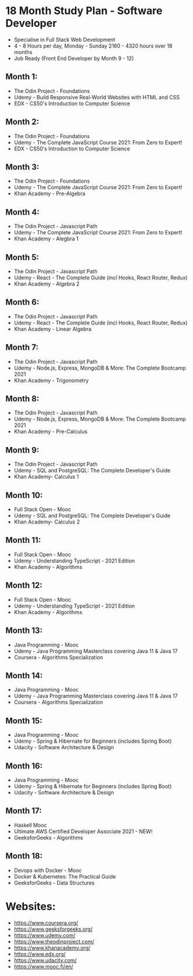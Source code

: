 # 18 Month Study Plan - Software Developer
- Specialise in Full Stack Web Development
- 4 - 8 Hours per day, Monday - Sunday 2160 - 4320 hours over 18 months
- Job Ready (Front End Developer by Month 9 - 12)

## Month 1:
- The Odin Project - Foundations
- Udemy - Build Responsive Real-World Websites with HTML and CSS
- EDX - CS50's Introduction to Computer Science

## Month 2:
- The Odin Project - Foundations
- Udemy - The Complete JavaScript Course 2021: From Zero to Expert!
- EDX - CS50's Introduction to Computer Science

## Month 3:
- The Odin Project - Foundations
- Udemy - The Complete JavaScript Course 2021: From Zero to Expert!
- Khan Academy - Pre-Algebra

## Month 4:
- The Odin Project - Javascript Path
- Udemy - The Complete JavaScript Course 2021: From Zero to Expert!
- Khan Academy - Alegbra 1

## Month 5:
- The Odin Project - Javascript Path
- Udemy - React - The Complete Guide (incl Hooks, React Router, Redux)
- Khan Academy - Algebra 2

## Month 6:
- The Odin Project - Javascript Path
- Udemy - React - The Complete Guide (incl Hooks, React Router, Redux)
- Khan Academy - Linear Algebra

## Month 7:
- The Odin Project - Javascript Path
- Udemy - Node.js, Express, MongoDB & More: The Complete Bootcamp 2021
- Khan Academy - Trigonometry

## Month 8:
- The Odin Project - Javascript Path
- Udemy - Node.js, Express, MongoDB & More: The Complete Bootcamp 2021
- Khan Academy - Pre-Calculus

## Month 9:
- The Odin Project - Javascript Path
- Udemy - SQL and PostgreSQL: The Complete Developer's Guide
- Khan Academy- Calculus 1

## Month 10:
- Full Stack Open - Mooc
- Udemy - SQL and PostgreSQL: The Complete Developer's Guide
- Khan Academy- Calculus 2

## Month 11:
- Full Stack Open - Mooc
- Udemy - Understanding TypeScript - 2021 Edition
- Khan Academy - Algorithms

## Month 12:
- Full Stack Open - Mooc
- Udemy - Understanding TypeScript - 2021 Edition
- Khan Academy - Algorithms

## Month 13:
- Java Programming - Mooc
- Udemy - Java Programming Masterclass covering Java 11 & Java 17
- Coursera - Algorithms Specialization

## Month 14:
- Java Programming - Mooc
- Udemy - Java Programming Masterclass covering Java 11 & Java 17
- Coursera - Algorithms Specialization

## Month 15:
- Java Programming - Mooc
- Udemy - Spring & Hibernate for Beginners (includes Spring Boot)
- Udacity - Software Architecture & Design

## Month 16:
- Java Programming - Mooc
- Udemy - Spring & Hibernate for Beginners (includes Spring Boot)
- Udacity - Software Architecture & Design

## Month 17:
- Haskell Mooc
- Ultimate AWS Certified Developer Associate 2021 - NEW!
- GeeksforGeeks - Algorithms

## Month 18:
- Devops with Docker - Mooc
- Docker & Kubernetes: The Practical Guide
- GeeksforGeeks - Data Structures

# Websites:
- https://www.coursera.org/
- https://www.geeksforgeeks.org/
- https://www.udemy.com/
- https://www.theodinproject.com/
- https://www.khanacademy.org/
- https://www.edx.org/
- https://www.udacity.com/
- https://www.mooc.fi/en/


